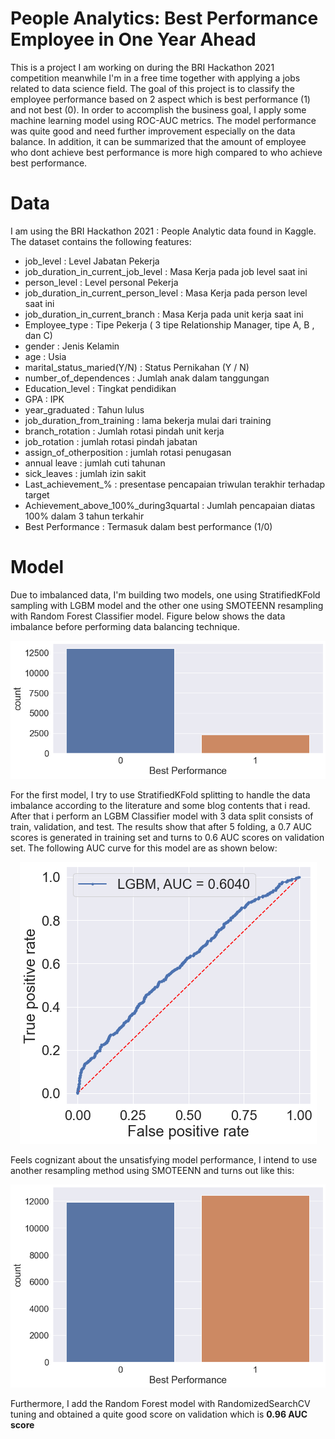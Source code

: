 # People Analytics: Best Performance Employee in One Year Ahead

This is a project I am working on during the BRI Hackathon 2021 competition meanwhile I'm in a free time together with applying a jobs related to data science field. The goal of this project is to classify the employee performance based on 2 aspect which is best performance (1) and not best (0). In order to accomplish the business goal, I apply some machine learning model using ROC-AUC metrics. The model performance was quite good and need further improvement especially on the data balance. In addition, it can be summarized that the amount of employee who dont achieve best performance is more high compared to who achieve best performance.

# Data 

I am using the BRI Hackathon 2021 : People Analytic data found in Kaggle. The dataset contains the following features:
* job_level : Level Jabatan Pekerja
* job_duration_in_current_job_level : Masa Kerja pada job level saat ini
* person_level : Level personal Pekerja
* job_duration_in_current_person_level : Masa Kerja pada person level saat ini
* job_duration_in_current_branch : Masa Kerja pada unit kerja saat ini
* Employee_type : Tipe Pekerja ( 3 tipe Relationship Manager, tipe A, B , dan C)
* gender : Jenis Kelamin
* age : Usia
* marital_status_maried(Y/N) : Status Pernikahan (Y / N)
* number_of_dependences : Jumlah anak dalam tanggungan
* Education_level : Tingkat pendidikan
* GPA : IPK
* year_graduated : Tahun lulus
* job_duration_from_training : lama bekerja mulai dari training
* branch_rotation : Jumlah rotasi pindah unit kerja
* job_rotation : jumlah rotasi pindah jabatan
* assign_of_otherposition : jumlah rotasi penugasan
* annual leave : jumlah cuti tahunan
* sick_leaves : jumlah izin sakit
* Last_achievement_% : presentase pencapaian triwulan terakhir terhadap target
* Achievement_above_100%_during3quartal : Jumlah pencapaian diatas 100% dalam 3 tahun terkahir
* Best Performance : Termasuk dalam best performance (1/0)


# Model 

Due to imbalanced data, I'm building two models, one using StratifiedKFold sampling with LGBM model and the other one using SMOTEENN resampling with Random Forest Classifier model. Figure below shows the data imbalance before performing data balancing technique. 

<p align="center">
  <img src="https://github.com/dmsardhty/People-Analytic/blob/master/1.png" />
</p>

For the first model, I try to use StratifiedKFold splitting to handle the data imbalance according to the literature and some blog contents that i read. After that i perform an LGBM Classifier model with 3 data split consists of train, validation, and test. The results show that after 5 folding, a 0.7 AUC scores is generated in training set and turns to 0.6 AUC scores on validation set. The following AUC curve for this model are as shown below:

<p align="center">
  <img src="https://github.com/dmsardhty/People-Analytic/blob/master/3.png" />
</p>

Feels cognizant about the unsatisfying model performance, I intend to use another resampling method using SMOTEENN and turns out like this:

<p align="center">
  <img src="https://github.com/dmsardhty/People-Analytic/blob/master/2.png" />
</p>

Furthermore, I add the Random Forest model with RandomizedSearchCV tuning and obtained a quite good score on validation which is **0.96 AUC score**
